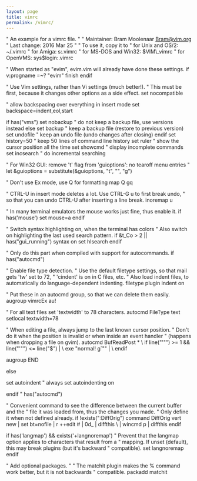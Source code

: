 ```yaml
---
layout: page
title: vimrc
permalink: /vimrc/
---
```


" An example for a vimrc file.
"
" Maintainer:	Bram Moolenaar <Bram@vim.org>
" Last change:	2016 Mar 25
"
" To use it, copy it to
"     for Unix and OS/2:  ~/.vimrc
"	      for Amiga:  s:.vimrc
"  for MS-DOS and Win32:  $VIM\_vimrc
"	    for OpenVMS:  sys$login:.vimrc

" When started as "evim", evim.vim will already have done these settings.
if v:progname =~? "evim"
  finish
endif

" Use Vim settings, rather than Vi settings (much better!).
" This must be first, because it changes other options as a side effect.
set nocompatible

" allow backspacing over everything in insert mode
set backspace=indent,eol,start

if has("vms")
  set nobackup		" do not keep a backup file, use versions instead
else
  set backup		" keep a backup file (restore to previous version)
  set undofile		" keep an undo file (undo changes after closing)
endif
set history=50		" keep 50 lines of command line history
set ruler		" show the cursor position all the time
set showcmd		" display incomplete commands
set incsearch		" do incremental searching

" For Win32 GUI: remove 't' flag from 'guioptions': no tearoff menu entries
" let &guioptions = substitute(&guioptions, "t", "", "g")

" Don't use Ex mode, use Q for formatting
map Q gq

" CTRL-U in insert mode deletes a lot.  Use CTRL-G u to first break undo,
" so that you can undo CTRL-U after inserting a line break.
inoremap <C-U> <C-G>u<C-U>

" In many terminal emulators the mouse works just fine, thus enable it.
if has('mouse')
  set mouse=a
endif

" Switch syntax highlighting on, when the terminal has colors
" Also switch on highlighting the last used search pattern.
if &t_Co > 2 || has("gui_running")
  syntax on
  set hlsearch
endif

" Only do this part when compiled with support for autocommands.
if has("autocmd")

  " Enable file type detection.
  " Use the default filetype settings, so that mail gets 'tw' set to 72,
  " 'cindent' is on in C files, etc.
  " Also load indent files, to automatically do language-dependent indenting.
  filetype plugin indent on

  " Put these in an autocmd group, so that we can delete them easily.
  augroup vimrcEx
  au!

  " For all text files set 'textwidth' to 78 characters.
  autocmd FileType text setlocal textwidth=78

  " When editing a file, always jump to the last known cursor position.
  " Don't do it when the position is invalid or when inside an event handler
  " (happens when dropping a file on gvim).
  autocmd BufReadPost *
    \ if line("'\"") >= 1 && line("'\"") <= line("$") |
    \   exe "normal! g`\"" |
    \ endif

  augroup END

else

  set autoindent		" always set autoindenting on

endif " has("autocmd")

" Convenient command to see the difference between the current buffer and the
" file it was loaded from, thus the changes you made.
" Only define it when not defined already.
if !exists(":DiffOrig")
  command DiffOrig vert new | set bt=nofile | r ++edit # | 0d_ | diffthis
		  \ | wincmd p | diffthis
endif

if has('langmap') && exists('+langnoremap')
  " Prevent that the langmap option applies to characters that result from a
  " mapping.  If unset (default), this may break plugins (but it's backward
  " compatible).
  set langnoremap
endif


" Add optional packages.
"
" The matchit plugin makes the % command work better, but it is not backwards
" compatible.
packadd matchit
